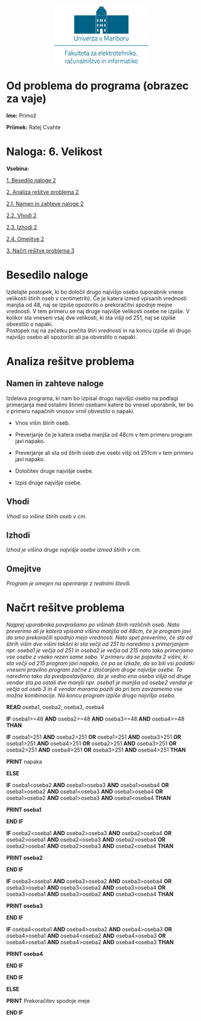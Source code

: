 <p align="center">
  <img width="250" height="150" src="media/feri_logo.png" />
</p>

# Od problema do programa (obrazec za vaje)

**Ime:** Primož

**Priimek:** Ratej Cvahte

# **Naloga:** 6. Velikost

**Vsebina:**


[1. Besedilo naloge 2](#besedilo-naloge)

[2. Analiza rešitve problema 2](#_Toc433146828)

[2.1. Namen in zahteve naloge 2](#_Toc433146829)

[2.2. Vhodi 2](#_Toc433146830)

[2.3. Izhodi 2](#izhodi)

[2.4. Omejitve 2](#omejitve)

[3. Načrt rešitve problema 3](#_Toc433146833)

# Besedilo naloge

Izdelajte postopek, ki bo določil drugo najvišjo osebo (uporabnik vnese
velikosti štirih oseb v centimetrih). Če je katera izmed vpisanih vrednosti
manjša od 48, naj se izpiše opozorilo o prekoračitvi spodnje mejne vrednosti. V
tem primeru se naj druge najvišje velikosti osebe ne izpiše. V kolikor sta
vneseni vsaj dve velikosti, ki sta višji od 251, naj se izpiše obvestilo o
napaki.  
Postopek naj na začetku prečita štiri vrednosti in na koncu izpiše ali drugo
najvišjo osebo ali opozorilo ali pa obvestilo o napaki.

# Analiza rešitve problema

## Namen in zahteve naloge

Izdelava programa, ki nam bo izpisal drugo najvišjo osebo na podlagi primerjanja
med ostalimi štirimi osebami katere bo vnesel uporabnik, ter bo v primeru
napačnih vnosov vrnil obvestilo o napaki.

-   Vnos višin štirih oseb.

-   Preverjanje če je katera oseba manjša od 48cm v tem primeru program javi
    napako.

-   Preverjanje ali sta od štirih oseb dve osebi višji od 251cm v tem primeru
    javi napako.

-   Določitev druge najvišje osebe.

-   Izpis druge najvišje osebe.

## Vhodi

*Vhodi so višine štirih oseb v cm.*

## Izhodi

*Izhod je višina druge najvišje osebe izmed štirih v cm.*

## Omejitve

*Program je omejen na operiranje z realnimi števili.*

# Načrt rešitve problema

*Najprej uporabnika povprašamo po višinah štirih različnih oseb. Nato preverimo
ali je katera vpisana višina manjša od 48cm, če je program javi da smo
prekoračili spodnjo mejo vrednosti. Nato spet preverimo, če sta od štirih višin
dve višini takšni ki sta večji od 251 to naredimo s primerjanjem npr. oseba1 je
večja od 251 in oseba2 je večja od 215 nato tako primerjamo vse osebe z vsako
rezen same sabo. V primeru da se pojavita 2 višini, ki sta večji od 215 program
javi napako, če pa se izkaže, da so bili vsi podatki vneseni pravilno program
začne z izločanjem druge najvišje osebe. To naredimo tako da predpostavljamo, da
je vedno ena oseba višja od druge vendar sta pa ostali dve manjši npr. oseba1 je
manjša od osebe2 vendar je večja od oseb 3 in 4 vendar moramo paziti da pri tem
zavzamemo vse možne kombinacije. Na koncu program izpiše drugo najvišjo osebo.*

**READ** oseba1, oseba2, oseba3, oseba4

**IF** oseba1\>=48 **AND** oseba2\>=48 **AND** oseba3\>=48 **AND** oseba4\>=48
**THAN**

**IF** oseba1\>251 **AND** oseba2\>251 **OR** oseba1\>251 **AND** oseba3\>251
**OR** oseba1\>251 **AND** oseba4\>251 **OR** oseba2\>251 **AND** oseba3\>251
**OR** oseba2\>251 **AND** oseba4\>251 **OR** oseba3\>251 **AND** oseba4\>251
**THAN**

**PRINT** napaka

**ELSE**

**IF** oseba1\<oseba2 **AND** oseba1\>oseba3 **AND** oseba1\>oseba4 **OR**
oseba1\>oseba2 **AND** oseba1\<oseba3 **AND** oseba1\>oseba4 **OR**
oseba1\>oseba2 **AND** oseba1\>oseba3 **AND** oseba1\<oseba4 **THAN**

**PRINT oseba1**

**END IF**

**IF** oseba2\<oseba1 **AND** oseba2\>oseba3 **AND** oseba2\>oseba4 **OR**
oseba2\>oseba1 **AND** oseba2\<oseba3 **AND** oseba2\>oseba4 **OR**
oseba2\>oseba1 **AND** oseba2\>oseba3 **AND** oseba2\<oseba4 **THAN**

**PRINT oseba2**

**END IF**

**IF** oseba3\<oseba1 **AND** oseba3\>oseba2 **AND** oseba3\>oseba4 **OR**
oseba3\>oseba1 **AND** oseba3\<oseba2 **AND** oseba3\>oseba4 **OR**
oseba3\>oseba1 **AND** oseba3\>oseba2 **AND** oseba3\<oseba4 **THAN**

**PRINT oseba3**

**END IF**

**IF** oseba4\<oseba1 **AND** oseba4\>oseba2 **AND** oseba4\>oseba3 **OR**
oseba4\>oseba1 **AND** oseba4\<oseba2 **AND** oseba4\>oseba3 **OR**
oseba4\>oseba1 **AND** oseba4\>oseba2 **AND** oseba4\<oseba3 **THAN**

**PRINT oseba4**

**END IF**

**END IF**

**ELSE**

**PRINT** Prekoračitev spodnje meje

**END IF**
